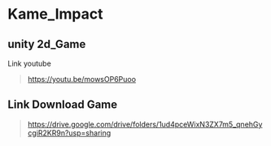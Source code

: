 # Kame_Impact

## unity 2d_Game
Link youtube
> https://youtu.be/mowsOP6Puoo

## Link Download Game
> https://drive.google.com/drive/folders/1ud4pceWixN3ZX7m5_qnehGycgiR2KR9n?usp=sharing
